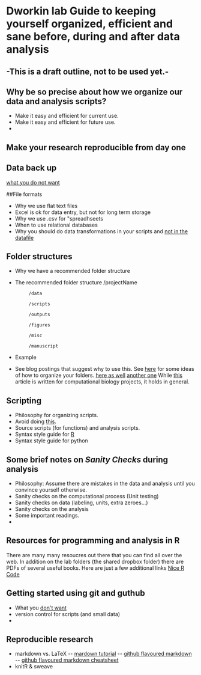 Dworkin lab Guide to keeping yourself organized, efficient and sane before, during and after data analysis
===========================================================

## -This is a draft outline, not to be used yet.-

## Why be so precise about how we organize our data and analysis scripts?
- Make it easy and efficient for current use.
- Make it easy and efficient for future use.
- 
## Make your research reproducible from day one

## Data back up
[what you do not want](http://www.phdcomics.com/comics/archive.php?comicid=382)

##File formats
- Why we use flat text files
- Excel is ok for data entry, but not for long term storage
- Why we use .csv for "spreadhseets
- When to use relational databases
- Why you should do data transformations in your scripts and [not in the datafile](http://www.phdcomics.com/comics/archive.php?comicid=1323)

## Folder structures
- Why we have a recommended folder structure
- The recommended folder structure
     /projectName

           /data
           
           /scripts
           
           /outputs
           
           /figures
           
           /misc
           
           /manuscript
           
- Example
- See blog postings that suggest why to use this.
 See [here](http://nicercode.github.io/blog/2013-04-05-projects/) for some ideas of how to organize your folders.
 [here as well](http://www.carlboettiger.info/2012/05/06/research-workflow.html)
[another one](http://www.sciencesurvivalblog.com/research-and-education/organizing-your-results_2920)
While [this](http://dx.plos.org/10.1371/journal.pcbi.1000424) article is written for computational biology projects, it holds in general.

## Scripting
- Philosophy for organizing scripts.
- Avoid doing [this](http://www.phdcomics.com/comics/archive.php?comicid=1323). 
- Source scripts (for functions) and analysis scripts.
- Syntax style guide for [R](https://www.msu.edu/~idworkin/ZOL851_style_guide.html)
- Syntax style guide for python

## Some brief notes on *Sanity Checks* during analysis
- Philosophy: Assume there are mistakes in the data and analysis until you convince yourself otherwise.
- Sanity checks on the computational process (Unit testing)
- Sanity checks on data (labeling, units, extra zeroes...)
- Sanity checks on the analysis
- Some important readings.
- 

## Resources for programming and analysis in R
 There are many many resoucres out there that you can find all over the web. In addition on the lab folders (the shared dropbox folder) there are PDFs of several useful books. Here are just a few additional links
[Nice R Code](http://nicercode.github.io/)

## Getting started using git and guthub
- What you [don't want](http://www.phdcomics.com/comics/archive.php?comicid=382)
- version control for scripts (and small data)
- 

## Reproducible research
- markdown vs. LaTeX
-- [mardown tutorial](http://daringfireball.net/projects/markdown/)
-- [github flavoured markdown](https://help.github.com/articles/github-flavored-markdown)
-- [github flavoured markdown cheatsheet](https://github.com/adam-p/markdown-here/wiki/Markdown-Cheatsheet)
- knitR & sweave


